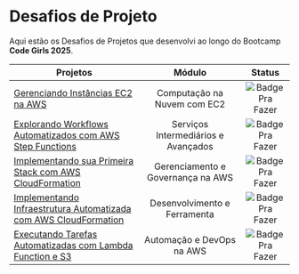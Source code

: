 # Desafios de Projeto

Aqui estão os Desafios de Projetos que desenvolvi ao longo do Bootcamp **Code Girls 2025**.

| Projetos                                                              |               Módulo                |                                          Status                                          |
| --------------------------------------------------------------------- | :---------------------------------: | :--------------------------------------------------------------------------------------: |
| [Gerenciando Instâncias EC2 na AWS](-)                                |     Computação na Nuvem com EC2     | ![Badge Pra Fazer](https://img.shields.io/badge/PARA%20FAZER-9999A1?style=for-the-badge) |
| [Explorando Workflows Automatizados com AWS Step Functions](-)        | Serviços Intermediários e Avançados | ![Badge Pra Fazer](https://img.shields.io/badge/PARA%20FAZER-9999A1?style=for-the-badge) |
| [Implementando sua Primeira Stack com AWS CloudFormation](-)          |  Gerenciamento e Governança na AWS  | ![Badge Pra Fazer](https://img.shields.io/badge/PARA%20FAZER-9999A1?style=for-the-badge) |
| [Implementando Infraestrutura Automatizada com AWS CloudFormation](-) |    Desenvolvimento e Ferramenta     | ![Badge Pra Fazer](https://img.shields.io/badge/PARA%20FAZER-9999A1?style=for-the-badge) |
| [Executando Tarefas Automatizadas com Lambda Function e S3](-)        |      Automação e DevOps na AWS      | ![Badge Pra Fazer](https://img.shields.io/badge/PARA%20FAZER-9999A1?style=for-the-badge) |

<!-- ![Badge Concluido ](https://img.shields.io/badge/CONCLUIDO-44CC11?style=for-the-badge) -->
